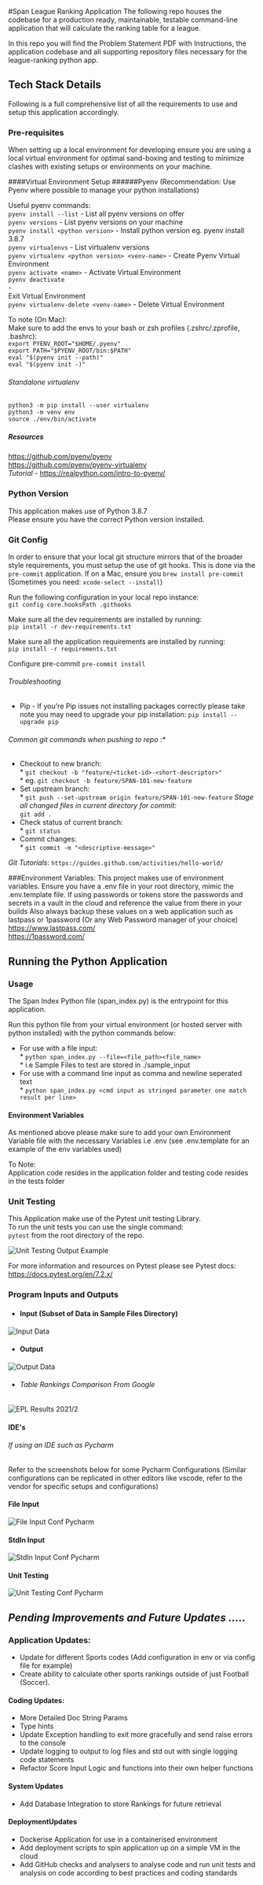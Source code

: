 #Span League Ranking Application
The following repo houses the codebase for a production ready, maintainable, testable
command-line application that will calculate the ranking table for a league.

In this repo you will find the Problem Statement PDF with Instructions, the application
codebase and all supporting repository files necessary for the league-ranking python app.

## Tech Stack Details
Following is a full comprehensive list of all the requirements to use and setup this
application accordingly.
### Pre-requisites
When setting up a local environment for developing ensure you are using a local
virtual environment for optimal sand-boxing and testing to minimize clashes with
existing setups or environments on your machine.

####Virtual Environment Setup
######Pyenv
(Recommendation: Use Pyenv where possible to manage your python installations)

Useful pyenv commands:<br>
`pyenv install --list` - List all pyenv versions on offer<br>
`pyenv versions` - List pyenv versions on your machine<br>
`pyenv install <python version>` - Install python version eg. pyenv install 3.8.7<br>
`pyenv virtualenvs` - List virtualenv versions<br>
`pyenv virtualenv <python version> <venv-name>` - Create Pyenv Virtual Environment<br>
`pyenv activate <name>` - Activate Virtual Environment<br>
`pyenv deactivate`<br>-<br>Exit Virtual Environment<br>
`pyenv virtualenv-delete <venv-name>` - Delete Virtual Environment<br>

To note (On Mac):<br>
Make sure to add the envs to your bash or zsh profiles (.zshrc/.zprofile, .bashrc):<br>
`export PYENV_ROOT="$HOME/.pyenv"`<br>
`export PATH="$PYENV_ROOT/bin:$PATH"`<br>
`eval "$(pyenv init --path)"`<br>
`eval "$(pyenv init -)"`

###### Standalone virtualenv
`python3 -m pip install --user virtualenv`<br>
`python3 -m venv env`<br>
`source ./env/bin/activate`

##### Resources
https://github.com/pyenv/pyenv<br>
https://github.com/pyenv/pyenv-virtualenv<br>
*Tutorial* - https://realpython.com/intro-to-pyenv/

### Python Version
This application makes use of Python 3.8.7<br>
Please ensure you have the correct Python version installed.

### Git Config
In order to ensure that your local git structure mirrors that of the broader style
requirements, you must setup the use of git hooks. This is done via the `pre-commit`
application. If on a Mac, ensure you `brew install pre-commit` (Sometimes you need: `xcode-select --install`)

Run the following configuration in your local repo instance:<br>
`git config core.hooksPath .githooks`

Make sure all the dev requirements are installed by running:<br>
`pip install -r dev-requirements.txt`

Make sure all the application requirements are installed by running:<br>
`pip install -r requirements.txt`

Configure pre-commit
`pre-commit install`

###### Troubleshooting
* Pip - If you're Pip issues not installing packages correctly please take note you may need to upgrade your pip installation:
`pip install --upgrade pip`

###### Common git commands when pushing to repo :*<br>
* Checkout to new branch:
<br>* `git checkout -b "feature/<ticket-id>-<short-descriptor>"`
<br>* eg. `git checkout -b feature/SPAN-101-new-feature`
* Set upstream branch:
<br>* `git push --set-upstream origin feature/SPAN-101-new-feature`
*Stage all changed files in current directory for commit:
<br>* `git add .`
* Check status of current branch:
<br>* `git status`
* Commit changes:
<br>* `git commit -m "<descriptive-message>"`

*Git Tutorials*:
`https://guides.github.com/activities/hello-world/`

###Environment Variables:
This project makes use of environment variables.
Ensure you have a .env file in your root directory, mimic the .env.template file.
If using passwords or tokens store the passwords and secrets in a vault in the cloud
and reference the value from there in your builds
Also always backup these values on a web application such as lastpass or 1password
(Or any Web Password manager of your choice)<br>
https://www.lastpass.com/<br>
https://1password.com/

## Running the Python Application
### Usage
The Span Index Python file (span_index.py) is the entrypoint for this application.<br>

Run this python file from your virtual environment (or hosted server with python installed)
with the python commands below:<br>
* For use with a file input:
<br>* `python span_index.py --file=<file_path><file_name>`
<br>* i.e Sample Files to test are stored in ./sample_input
* For use with a command line input as comma and newline seperated text
<br>* `python span_index.py <cmd input as stringed parameter one match result per line>`

#### Environment Variables
As mentioned above please make sure to add your own Environment Variable file with the
necessary Variables i.e .env
(see .env.template for an example of the env variables used)

To Note:<br>
Application code resides in the application folder and
testing code resides in the tests folder

### Unit Testing
This Application make use of the Pytest unit testing Library.<br>
To run the unit tests you can use the single command:<br>
`pytest` from the root directory of the repo.

<img src="./resources/app_screenshots/unit_test_output.png" alt="Unit Testing Output Example" title="Unit Testing Output Example" style="display: inline-block; margin: 0 auto; max-width: 500px">


For more information and resources on Pytest please see Pytest docs:
https://docs.pytest.org/en/7.2.x/
### Program Inputs and Outputs
* #### Input (Subset of Data in Sample Files Directory)<br>
<img src="./resources/app_screenshots/program_input.png" alt="Input Data" title="Input Data" style="display: inline-block; margin: 0 auto; max-width: 400px">

* #### Output
<img src="./resources/app_screenshots/program_output.png" alt="Output Data" title="Output Data" style="display: inline-block; margin: 0 auto; max-width: 400px">

* ###### Table Rankings Comparison From Google<br>
<img src="./resources/epl_results/epl_2020_21_results.png" alt="EPL Results 2021/2" title="EPL Results 2021/2" style="display: inline-block; margin: 0 auto; max-width: 400px">


#### IDE's
###### If using an IDE such as Pycharm
Refer to the screenshots below for some Pycharm Configurations
(Similar configurations can be replicated in other editors like vscode, refer to the vendor
for specific setups and configurations)
#### File Input
<img src="./resources/pycharm_configs/pycharm-conf league-rank-app-file.png" alt="File Input Conf Pycharm" title="File Input Conf Pycharm" style="display: inline-block; margin: 0 auto; max-width: 300px">

#### StdIn Input

<img src="./resources/pycharm_configs/pycharm-conf league-rank-app-stdin.png" alt="StdIn Input Conf Pycharm" title="StdIn Input Conf Pycharm" style="display: inline-block; margin: 0 auto; max-width: 300px">

#### Unit Testing

<img src="./resources/pycharm_configs/pycharm-conf%20league-rank-app-unit-testing.png" alt="Unit Testing Conf Pycharm" title="Unit Testing Conf Pycharm" style="display: inline-block; margin: 0 auto; max-width: 300px">

## *Pending Improvements and Future Updates .....*
### Application Updates:
* Update for different Sports codes (Add configuration in env or via config file for example)
* Create ability to calculate other sports rankings outside of just Football (Soccer).

#### Coding Updates:
* More Detailed Doc String Params
* Type hints
* Update Exception handling to exit more gracefully and send raise errors to the console
* Update logging to output to log files and std out with single logging code statements
* Refactor Score Input Logic and functions into their own helper functions

#### System Updates
* Add Database Integration to store Rankings for future retrieval

#### DeploymentUpdates
* Dockerise Application for use in a containerised environment
* Add deployment scripts to spin application up on a simple VM in the cloud
* Add GitHub checks and analysers to analyse code and run unit tests and analysis on code according to best practices and coding standards
